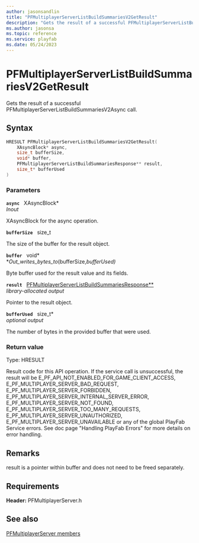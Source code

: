 ```yaml
---
author: jasonsandlin
title: "PFMultiplayerServerListBuildSummariesV2GetResult"
description: "Gets the result of a successful PFMultiplayerServerListBuildSummariesV2Async call."
ms.author: jasonsa
ms.topic: reference
ms.service: playfab
ms.date: 05/24/2023
---
```


# PFMultiplayerServerListBuildSummariesV2GetResult  

Gets the result of a successful PFMultiplayerServerListBuildSummariesV2Async call.  

## Syntax  
  
```cpp
HRESULT PFMultiplayerServerListBuildSummariesV2GetResult(  
    XAsyncBlock* async,  
    size_t bufferSize,  
    void* buffer,  
    PFMultiplayerServerListBuildSummariesResponse** result,  
    size_t* bufferUsed  
)  
```  
  
### Parameters  
  
**`async`** &nbsp; XAsyncBlock*  
*_Inout_*  
  
XAsyncBlock for the async operation.  
  
**`bufferSize`** &nbsp; size_t  
  
The size of the buffer for the result object.  
  
**`buffer`** &nbsp; void*  
*_Out_writes_bytes_to_(bufferSize,*bufferUsed)*  
  
Byte buffer used for the result value and its fields.  
  
**`result`** &nbsp; [PFMultiplayerServerListBuildSummariesResponse**](../../pfmultiplayerservertypes/structs/pfmultiplayerserverlistbuildsummariesresponse.md)  
*library-allocated output*  
  
Pointer to the result object.  
  
**`bufferUsed`** &nbsp; size_t*  
*optional output*  
  
The number of bytes in the provided buffer that were used.  
  
  
### Return value
Type: HRESULT
  
Result code for this API operation. If the service call is unsuccessful, the result will be E_PF_API_NOT_ENABLED_FOR_GAME_CLIENT_ACCESS, E_PF_MULTIPLAYER_SERVER_BAD_REQUEST, E_PF_MULTIPLAYER_SERVER_FORBIDDEN, E_PF_MULTIPLAYER_SERVER_INTERNAL_SERVER_ERROR, E_PF_MULTIPLAYER_SERVER_NOT_FOUND, E_PF_MULTIPLAYER_SERVER_TOO_MANY_REQUESTS, E_PF_MULTIPLAYER_SERVER_UNAUTHORIZED, E_PF_MULTIPLAYER_SERVER_UNAVAILABLE or any of the global PlayFab Service errors. See doc page "Handling PlayFab Errors" for more details on error handling.
  
## Remarks  
  
result is a pointer within buffer and does not need to be freed separately.
  
## Requirements  
  
**Header:** PFMultiplayerServer.h
  
## See also  
[PFMultiplayerServer members](../pfmultiplayerserver_members.md)  

  
  
